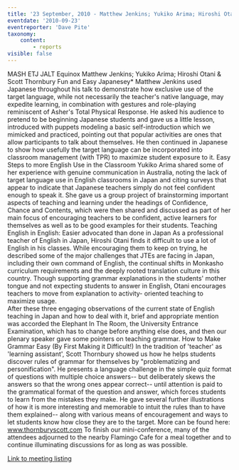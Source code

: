 ```yaml
---
title: '23 September, 2010 - Matthew Jenkins; Yukiko Arima; Hiroshi Otani & Scott Thornbury'
eventdate: '2010-09-23'
eventreporter: 'Dave Pite'
taxonomy:
    content:
        - reports
visible: false
---
```


MASH ETJ JALT Equinox
Matthew Jenkins; Yukiko Arima; Hiroshi Otani & Scott Thornbury
Fun and Easy Japanesey* 
Matthew Jenkins used Japanese throughout his talk to demonstrate how exclusive use of the target language, while not necessarily the teacher's native language, may expedite learning, in combination with gestures and role-playing reminiscent of Asher's Total Physical Response.  He asked his audience to pretend to be beginning Japanese students and gave us a little lesson, introduced with puppets modeling a basic self-introduction which we mimicked and practiced, pointing out that popular activities are ones that allow participants to talk about themselves.  He then continued in Japanese to show how usefully the target language can be incorporated into classroom management (with TPR) to maximize student exposure to it.
Easy Steps to more English Use in the Classroom
Yukiko Arima shared some of her experience with genuine communication in Australia, noting the lack of target language use in English classrooms in Japan and citing surveys that appear to indicate that Japanese teachers simply do not feel confident enough to speak it.  She gave us a group project of brainstorming important aspects of teaching and learning under the headings of Confidence, Chance and Contents, which were then shared and discussed as part of her main focus of encouraging teachers to be confident, active learners for themselves as well as to be good examples for their students.
Teaching English in English: Easier advocated than done in Japan
As a professional teacher of English in Japan, Hiroshi Otani finds it difficult to use a lot of English in his classes.  While encouraging them to keep on trying, he described some of the major challenges that JTEs are facing in Japan, including their own command of English, the continual shifts in Monkasho curriculum requirements and the deeply rooted translation culture in this country.  Though supporting grammar explanations in the students' mother tongue and not expecting students to answer in English, Otani encourages teachers to move from explanation to activity- oriented teaching to maximize usage.  
After these three engaging observations of the current state of English teaching in Japan and how to deal with it, brief and appropriate mention was accorded the Elephant In The Room, the University Entrance Examination, which has to change before anything else does, and then our plenary speaker gave some pointers on teaching grammar.
How to Make Grammar Easy (By First Making it Difficult!)
In the tradition of 'teacher' as 'learning assistant', Scott Thornbury showed us how he helps students discover rules of grammar for themselves by  "problematizing and personification".  He presents a language challenge in the simple quiz format of questions with multiple choice answers-- but deliberately skews the answers so that the wrong ones appear correct-- until attention is paid to the grammatical format of the question and answer, which forces students to learn from the mistakes they make.  He gave several further illustrations of how it is more interesting and memorable to intuit the rules than to have them explained-- along with various means of encouragement and ways to let students know how close they are to the target.  More can be found here:  www.thornburyscott.com
To finish our mini-conference, many of the attendees adjourned to the nearby Flamingo Cafe for a meal together and  to continue illuminating discussions for as long as was possible.
          
<a href="../schedule/2010/september/23">Link to meeting listing</a>
